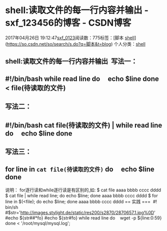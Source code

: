# shell:读取文件的每一行内容并输出 - sxf_123456的博客 - CSDN博客
2017年04月26日 19:12:47[sxf_0123](https://me.csdn.net/sxf_123456)阅读数：775标签：[脚本																[shell](https://so.csdn.net/so/search/s.do?q=shell&t=blog)](https://so.csdn.net/so/search/s.do?q=脚本&t=blog)
个人分类：[shell](https://blog.csdn.net/sxf_123456/article/category/6881619)
                
shell:读取文件的每一行内容并输出 
写法一：
----------------------------------------------------------------------------
#!/bin/bash
while read line
do
    echo $line
done < file(待读取的文件)
----------------------------------------------------------------------------
写法二：
----------------------------------------------------------------------------
#!/bin/bash
cat file(待读取的文件) | while read line
do
    echo $line
done
----------------------------------------------------------------------------
写法三：
----------------------------------------------------------------------------
for line in `cat file(待读取的文件)`
do
    echo $line
done
----------------------------------------------------------------------------
说明：
for逐行读和while逐行读是有区别的,如:
$ cat file
aaaa
bbbb
cccc dddd
$ cat file | while read line; do echo $line; done
aaaa
bbbb
cccc dddd
$ for line in $(<file); do echo $line; done
aaaa
bbbb
cccc
dddd
== 实践 === 
#! bin/sh
#$str='http://images.stylight.de/static/res200/s2870/2870657.1.jpg%0D'
#echo ${str##*fo}
#echo ${str#fo}
while read line
do
   wget -p ${line:0:59}
done < '/root/mysql/mysql.log';
            
